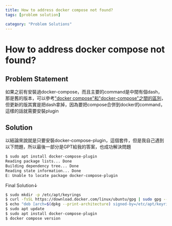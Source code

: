 ```yaml
---
title: How to address docker compose not found?
tags: [problem solution]

category: "Problem Solutions"
---
```


# How to address docker compose not found?

## Problem Statement
如果之前有安裝過docker-compose，而且主要的command是中間有個dash，那是舊的版本，可以參考["docker compose"和"docker-compose"之間的區別](https://stackoverflow.com/questions/66514436/difference-between-docker-compose-and-docker-compose)，但更新的版其實是把dash拿掉，因為要把compose合併到docker的command，這樣的話就需要安裝plugin

## Solution
以結論來說就是只要安裝docker-compose-plugin，這個套件，但是我自己遇到以下問題，所以最後一部分是GPT給我的答案，也成功解決問題
```bash
$ sudo apt install docker-compose-plugin
Reading package lists... Done
Building dependency tree... Done
Reading state information... Done
E: Unable to locate package docker-compose-plugin
```
Final Solution↓
```bash
$ sudo mkdir -p /etc/apt/keyrings
$ curl -fsSL https://download.docker.com/linux/ubuntu/gpg | sudo gpg --dearmor -o /etc/apt/keyrings/docker.gpg
$ echo "deb [arch=$(dpkg --print-architecture) signed-by=/etc/apt/keyrings/docker.gpg] https://download.docker.com/linux/ubuntu $(lsb_release -cs) stable" | sudo tee /etc/apt/sources.list.d/docker.list > /dev/null
$ sudo apt update
$ sudo apt install docker-compose-plugin
$ docker compose version
```
